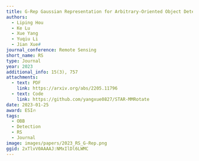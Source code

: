```yaml
---
title: G-Rep Gaussian Representation for Arbitrary-Oriented Object Detection
authors:
  - Liping Hou
  - Ke Lu
  - Xue Yang
  - Yuqiu Li
  - Jian Xue#
journal_conference: Remote Sensing
short_name: RS
type: Journal
year: 2023
additional_info: 15(3), 757
attachments:
  - text: PDF
    link: https://arxiv.org/abs/2205.11796
  - text: Code
    link: https://github.com/yangxue0827/STAR-MMRotate
date: 2023-01-25
award: ESI🔥
tags:
  - OBB
  - Detection
  - RS
  - Journal
image: images/papers/2023_RS_G-Rep.png
ggid: 2xTlvV0AAAAJ:NMxIlDl6LWMC
---
```

